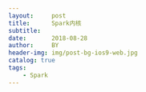 ```yaml
---
layout:     post
title:      Spark内核
subtitle:   
date:       2018-08-28
author:     BY
header-img: img/post-bg-ios9-web.jpg
catalog: true
tags:
    - Spark
---
```


